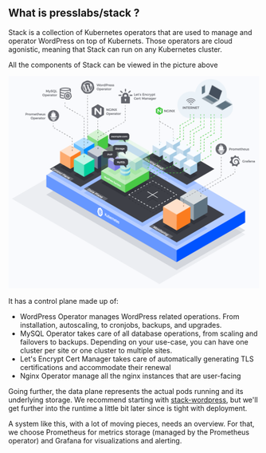 ## What is presslabs/stack ?

Stack is a collection of Kubernetes operators that are used to manage and operator WordPress on top of Kubernets. 
Those operators are cloud agonistic, meaning that Stack can run on any Kubernetes cluster.

All the components of Stack can be viewed in the picture above 

![stack-architecture](stack.png)

It has a control plane made up of:

- WordPress Operator manages WordPress related operations. From installation, autoscaling, to cronjobs, backups, and upgrades.
- MySQL Operator takes care of all database operations, from scaling and failovers to backups. Depending on your use-case, you can have one cluster per site or one cluster to multiple sites.
- Let's Encrypt Cert Manager takes care of automatically generating TLS certifications and accommodate their renewal
- Nginx Operator manage all the nginx instances that are user-facing

Going further, the data plane represents the actual pods running and its underlying storage. We recommend starting with [stack-wordpress](https://github.com/presslabs/stack-wordpress), but we'll get further into the runtime a little bit later since is tight with deployment.

A system like this, with a lot of moving pieces, needs an overview. For that, we choose Prometheus for metrics storage (managed by the Prometheus operator) and Grafana for visualizations and alerting. 
